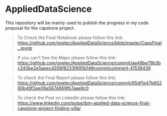 # AppliedDataScience
This repository will be mainly used to publish the progress in my code proposal for the capstone project.
> To Check the Final Notebook please follow this link: https://github.com/gvelec/AppliedDataScience/blob/master/CapsFinal_.ipynb

> If you can't See the Maps please follow this link: https://github.com/gvelec/AppliedDataScience/commit/ae49be79b3bc240be2e5aeecd308f8233f895b14#commitcomment-41538439

> To check the Final Report please follow this link: https://github.com/gvelec/AppliedDataScience/commit/95df1e47b65260b49f2ee09a5674869fb7aae9c0

> To check the Post on LinkedIn please follow this link: https://www.linkedin.com/pulse/ibm-applied-data-science-final-capstone-project-finding-villa/
